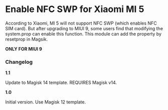 # Enable NFC SWP for Xiaomi MI 5

According to Xiaomi, MI 5 will not support NFC SWP (which enables NFC SIM card). But after upgrading to MIUI 9, some users find that modifying the system.prop can enable this function. This module can add the property by resetprop in Magsik.

**ONLY FOR MIUI 9**

### Changelog

**1.1**

Update to Magisk 14 template. REQUIRES Magisk v14.

**1.0**

Initial version. Use Magisk 12 template.
